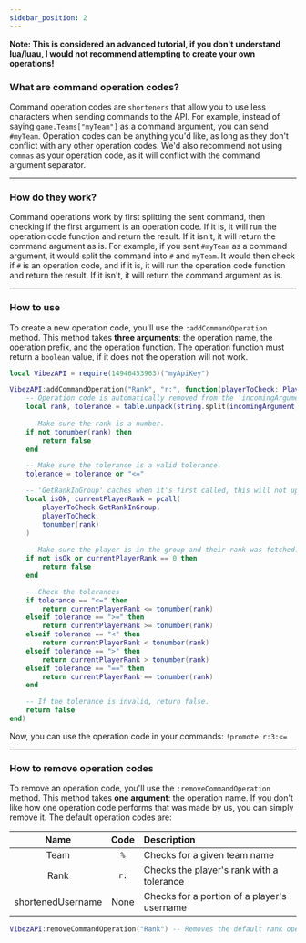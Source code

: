 ```yaml
---
sidebar_position: 2
---
```


**Note: This is considered an advanced tutorial, if you don't understand lua/luau, I would not recommend attempting to create your own operations!**

### What are command operation codes?
Command operation codes are `shorteners` that allow you to use less characters when sending commands to the API. For example, instead of saying `game.Teams["myTeam"]` as a command argument, you can send `#myTeam`. Operation codes can be anything you'd like, as long as they don't conflict with any other operation codes. We'd also recommend not using `commas` as your operation code, as it will conflict with the command argument separator.

---

### How do they work?
Command operations work by first splitting the sent command, then checking if the first argument is an operation code. If it is, it will run the operation code function and return the result. If it isn't, it will return the command argument as is. For example, if you sent `#myTeam` as a command argument, it would split the command into `#` and `myTeam`. It would then check if `#` is an operation code, and if it is, it will run the operation code function and return the result. If it isn't, it will return the command argument as is.

---

### How to use
To create a new operation code, you'll use the `:addCommandOperation` method. This method takes **three arguments**: the operation name, the operation prefix, and the operation function. The operation function must return a `boolean` value, if it does not the operation will not work.

```lua
local VibezAPI = require(14946453963)("myApiKey")

VibezAPI:addCommandOperation("Rank", "r:", function(playerToCheck: Player, incomingArgument: string)
    -- Operation code is automatically removed from the 'incomingArgument'.
    local rank, tolerance = table.unpack(string.split(incomingArgument, ":"))
    
    -- Make sure the rank is a number.
    if not tonumber(rank) then
        return false
    end

    -- Make sure the tolerance is a valid tolerance.
    tolerance = tolerance or "<="

    -- 'GetRankInGroup' caches when it's first called, this will not update if their rank changes.
    local isOk, currentPlayerRank = pcall(
        playerToCheck.GetRankInGroup,
        playerToCheck,
        tonumber(rank)
    )
    
    -- Make sure the player is in the group and their rank was fetched.
    if not isOk or currentPlayerRank == 0 then
        return false
    end

    -- Check the tolerances
    if tolerance == "<=" then
        return currentPlayerRank <= tonumber(rank)
    elseif tolerance == ">=" then
        return currentPlayerRank >= tonumber(rank)
    elseif tolerance == "<" then
        return currentPlayerRank < tonumber(rank)
    elseif tolerance == ">" then
        return currentPlayerRank > tonumber(rank)
    elseif tolerance == "==" then
        return currentPlayerRank == tonumber(rank)
    end

    -- If the tolerance is invalid, return false.
    return false
end)
```

Now, you can use the operation code in your commands: `!promote r:3:<=`

---

### How to remove operation codes
To remove an operation code, you'll use the `:removeCommandOperation` method. This method takes **one argument**: the operation name. If you don't like how one operation code performs that was made by us, you can simply remove it. The default operation codes are:

|       Name        | Code |                 Description                 |
|:-----------------:|:----:|:--------------------------------------------|
|       Team        | `%`  | Checks for a given team name                |
|       Rank        | `r:` | Checks the player's rank with a tolerance   |
| shortenedUsername | None | Checks for a portion of a player's username |

```lua
VibezAPI:removeCommandOperation("Rank") -- Removes the default rank operation code.
```